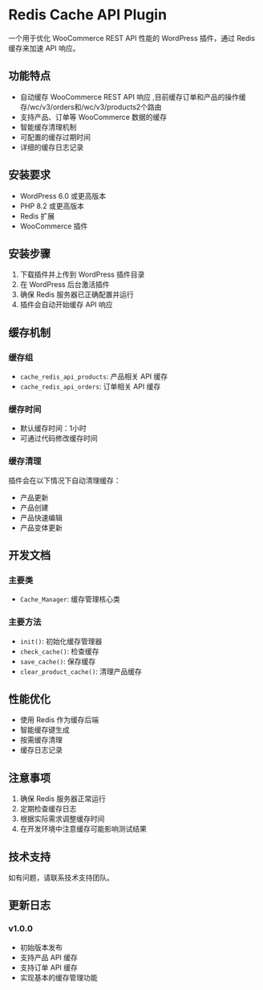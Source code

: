  # Redis Cache API Plugin

一个用于优化 WooCommerce REST API 性能的 WordPress 插件，通过 Redis 缓存来加速 API 响应。

## 功能特点

- 自动缓存 WooCommerce REST API 响应 ,目前缓存订单和产品的操作缓存/wc/v3/orders和/wc/v3/products2个路由
- 支持产品、订单等 WooCommerce 数据的缓存
- 智能缓存清理机制
- 可配置的缓存过期时间
- 详细的缓存日志记录

## 安装要求

- WordPress 6.0 或更高版本
- PHP 8.2 或更高版本
- Redis 扩展
- WooCommerce 插件

## 安装步骤

1. 下载插件并上传到 WordPress 插件目录
2. 在 WordPress 后台激活插件
3. 确保 Redis 服务器已正确配置并运行
4. 插件会自动开始缓存 API 响应

## 缓存机制

### 缓存组
- `cache_redis_api_products`: 产品相关 API 缓存
- `cache_redis_api_orders`: 订单相关 API 缓存

### 缓存时间
- 默认缓存时间：1小时
- 可通过代码修改缓存时间

### 缓存清理
插件会在以下情况下自动清理缓存：
- 产品更新
- 产品创建
- 产品快速编辑
- 产品变体更新

## 开发文档

### 主要类
- `Cache_Manager`: 缓存管理核心类

### 主要方法
- `init()`: 初始化缓存管理器
- `check_cache()`: 检查缓存
- `save_cache()`: 保存缓存
- `clear_product_cache()`: 清理产品缓存

## 性能优化

- 使用 Redis 作为缓存后端
- 智能缓存键生成
- 按需缓存清理
- 缓存日志记录

## 注意事项

1. 确保 Redis 服务器正常运行
2. 定期检查缓存日志
3. 根据实际需求调整缓存时间
4. 在开发环境中注意缓存可能影响测试结果

## 技术支持

如有问题，请联系技术支持团队。

## 更新日志

### v1.0.0
- 初始版本发布
- 支持产品 API 缓存
- 支持订单 API 缓存
- 实现基本的缓存管理功能
